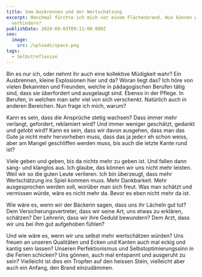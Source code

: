 ```yaml
---
title: Vom Ausbrennen und der Wertschätzung
excerpt: Manchmal fürchte ich mich vor einem Flächenbrand. Wie können wir dies
  verhindern?
publishDate: 2024-09-03T09:11:00.000Z
seo:
  image:
    src: /uploads/space.png
tags:
  - Selbstreflexion
---
```


Bin es nur ich, oder nehmt ihr auch eine kollektive Müdigkeit wahr? Ein Ausbrennen, kleine Explosionen hier und da? Woran liegt das? Ich höre von vielen Bekannten und Freunden, welche in pädagogischen Berufen tätig sind, dass sie überfordert und ausgelaugt sind. Ebenso in der Pflege. In Berufen, in welchen man sehr viel von sich verschenkt. Natürlich auch in anderen Bereichen. Nun frage ich mich, warum?

Kann es sein, dass die Ansprüche stetig wachsen? Dass immer mehr verlangt, gefordert, reklamiert wird? Und immer weniger geschätzt, gedankt und gelobt wird? Kann es sein, dass wir davon ausgehen, dass man das Gute ja nicht mehr hervorheben muss, dass das ja jede:r eh schon weiss, aber am Mangel geschliffen werden muss, bis auch die letzte Kante rund ist?

Viele geben und geben, bis da nichts mehr zu geben ist. Und fallen dann sang- und klanglos aus. Ich glaube, das können wir uns nicht mehr leisten. Weil wir so die guten Leute verlieren. Ich bin überzeugt, dass mehr Wertschätzung ins Spiel kommen muss. Mehr Dankbarkeit. Mehr ausgesprochen werden soll, worüber man sich freut. Was man schätzt und vermissen würde, wäre es nicht mehr da. Bevor es eben nicht mehr da ist.

Wie wäre es, wenn wir der Bäckerin sagen, dass uns ihr Lächeln gut tut? Dem Versicherungsvertreter, dass wir seine Art, uns etwas zu erklären, schätzen? Der Lehrerin, dass wir ihre Geduld bewundern? Dem Arzt, dass wir uns bei ihm gut aufgehoben fühlen?

Und wie wäre es, wenn wir uns selbst mehr wertschätzen würden? Uns freuen an unseren Qualitäten und Ecken und Kanten auch mal eckig und kantig sein lassen? Unseren Perfektionismus und Selbstoptimierungssinn in die Ferien schicken? Uns gönnen, auch mal entspannt und ausgeruht zu sein? Vielleicht ist dies ein Tropfen auf den heissen Stein, vielleicht aber auch ein Anfang, den Brand einzudämmen.
